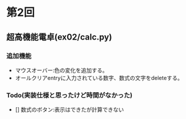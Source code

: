 # 第2回
## 超高機能電卓(ex02/calc.py)
### 追加機能
- マウスオーバー:色の変化を追加する。
- オールクリアentryに入力されている数字、数式の文字をdeleteする。

### Todo(実装仕様と思ったけど時間がなかった)
- [] 数式のボタン:表示はできたが計算できない
